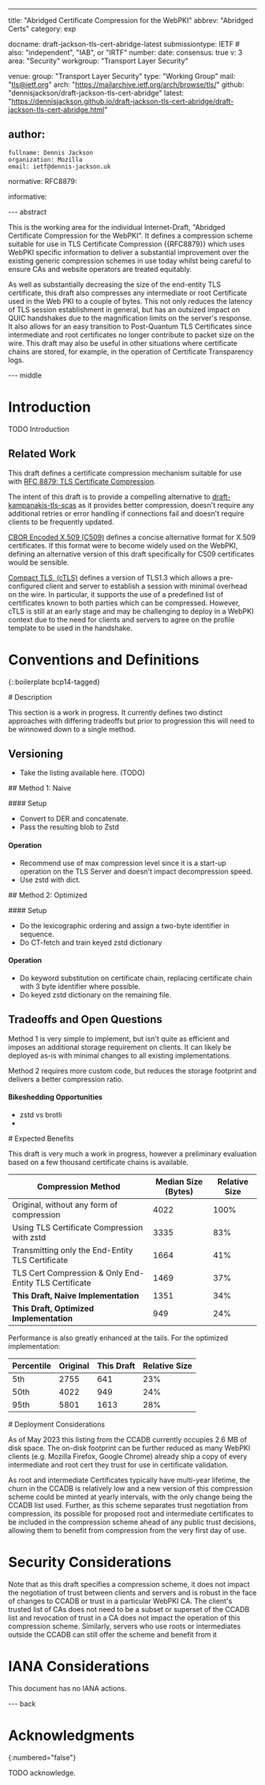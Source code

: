 ---
title: "Abridged Certificate Compression for the WebPKI"
abbrev: "Abridged Certs"
category: exp

docname: draft-jackson-tls-cert-abridge-latest
submissiontype: IETF  # also: "independent", "IAB", or "IRTF"
number:
date:
consensus: true
v: 3
area: "Security"
workgroup: "Transport Layer Security"

venue:
  group: "Transport Layer Security"
  type: "Working Group"
  mail: "tls@ietf.org"
  arch: "https://mailarchive.ietf.org/arch/browse/tls/"
  github: "dennisjackson/draft-jackson-tls-cert-abridge"
  latest: "https://dennisjackson.github.io/draft-jackson-tls-cert-abridge/draft-jackson-tls-cert-abridge.html"

author:
 -
    fullname: Dennis Jackson
    organization: Mozilla
    email: ietf@dennis-jackson.uk

normative:
 RFC8879:

informative:

--- abstract

This is the working area for the individual Internet-Draft, "Abridged Certificate Compression for the WebPKI".
It defines a compression scheme suitable for use in TLS Certificate Compression {{RFC8879}} which uses WebPKI specific information to deliver a substantial improvement over the existing generic compression schemes in use today whilst being careful to ensure CAs and website operators are treated equitably.

As well as substantially decreasing the size of the end-entity TLS certificate, this draft also compresses any intermediate or root Certificate used in the Web PKI to a couple of bytes. This not only reduces the latency of TLS session establishment in general, but has an outsized impact on QUIC handshakes due to the magnification limits on the server's response. It also allows for an easy transition to Post-Quantum TLS Certificates since intermediate and root certificates no longer contribute to packet size on the wire. This draft may also be useful in other situations where certificate chains are stored, for example, in the operation of Certificate Transparency logs.

--- middle

# Introduction

TODO Introduction

## Related Work

This draft defines a certificate compression mechanism suitable for use with [RFC 8879: TLS Certificate Compression](https://www.rfc-editor.org/rfc/rfc8879.html).

The intent of this draft is to provide a compelling alternative to [draft-kampanakis-tls-scas](https://www.ietf.org/id/draft-kampanakis-tls-scas-latest-03.html) as it provides better compression, doesn't require any additional retries or error handling if connections fail and doesn't require clients to be frequently updated.

[CBOR Encoded X.509 (C509)](https://www.ietf.org/archive/id/draft-ietf-cose-cbor-encoded-cert-05.html) defines a concise alternative format for X.509 certificates. If this format were to become widely used on the WebPKI, defining an alternative version of this draft specifically for C509 certificates would be sensible.

[Compact TLS, (cTLS)](https://www.ietf.org/archive/id/draft-ietf-tls-ctls-08.html) defines a version of TLS1.3 which allows a pre-configured client and server to establish a session with minimal overhead on the wire. In particular, it supports the use of a predefined list of certificates known to both parties which can be compressed. However, cTLS is still at an early stage and may be challenging to deploy in a WebPKI context due to the need for clients and servers to agree on the profile template to be used in the handshake.


# Conventions and Definitions

{::boilerplate bcp14-tagged}

# Description

This section is a work in progress. It currently defines two distinct approaches with differing tradeoffs but prior to progression this will need to be winnowed down to a single method.

## Versioning

* Take the listing available here. (TODO)

## Method 1: Naive

#### Setup

* Convert to DER and concatenate.
* Pass the resulting blob to Zstd

#### Operation

* Recommend use of max compression level since it is a start-up operation on the TLS Server and doesn't impact decompression speed.
* Use zstd with dict.

## Method 2: Optimized

#### Setup

* Do the lexicographic ordering and assign a two-byte identifier in sequence.
* Do CT-fetch and train keyed zstd dictionary

#### Operation

* Do keyword substitution on certificate chain, replacing certificate chain with 3 byte identifier where possible.
* Do keyed zstd dictionary on the remaining file.

## Tradeoffs and Open Questions

Method 1 is very simple to implement, but isn't quite as efficient and imposes an additional storage requirement on clients.
It can likely be deployed as-is with minimal changes to all existing implementations.

Method 2 requires more custom code, but reduces the storage footprint and delivers a better compression ratio.

#### Bikeshedding Opportunities

* zstd vs brotli
*

# Expected Benefits

This draft is very much a work in progress, however a preliminary evaluation based on a few thousand certificate chains is available.


  | Compression Method                                     | Median Size (Bytes) | Relative Size |
  |--------------------------------------------------------|---------------------|---------------|
  | Original, without any form of compression              | 4022                | 100%          |
  | Using TLS Certificate Compression with zstd            | 3335                | 83%           |
  | Transmitting only the End-Entity TLS Certificate       | 1664                | 41%           |
  | TLS Cert Compression & Only End-Entity TLS Certificate | 1469                | 37%           |
  | **This Draft, Naive Implementation**                   | 1351                | 34%           |
  | **This Draft, Optimized Implementation**               | 949                 | 24%           |

Performance is also greatly enhanced at the tails. For the optimized implementation:

  | Percentile      | Original  | This Draft    | Relative Size |
  |-----------------|-----------|---------------|---------------|
  | 5th             | 2755      | 641           | 23%           |
  | 50th            | 4022      | 949           | 24%           |
  | 95th            | 5801      | 1613          | 28%           |

# Deployment Considerations

As of May 2023 this listing from the CCADB currently occupies 2.6 MB of disk space. The on-disk footprint can be further reduced as many WebPKI clients (e.g. Mozilla Firefox, Google Chrome) already ship a copy of every intermediate and root cert they trust for use in certificate validation.

As root and intermediate Certificates typically have multi-year lifetime, the churn in the CCADB is relatively low and a new version of this compression scheme could be minted at yearly intervals, with the only change being the CCADB list used. Further, as this scheme separates trust negotiation from compression, its possible for proposed root and intermediate certificates to be included in the compression scheme ahead of any public trust decisions, allowing them to benefit from compression from the very first day of use.

# Security Considerations

Note that as this draft specifies a compression scheme, it does not impact the negotiation of trust between clients and servers and is robust in the face of changes to CCADB or trust in a particular WebPKI CA. The client's trusted list of CAs does not need to be a subset or superset of the CCADB list and revocation of trust in a CA does not impact the operation of this compression scheme. Similarly, servers who use roots or intermediates outside the CCADB can still offer the scheme and benefit from it


# IANA Considerations

This document has no IANA actions.


--- back

# Acknowledgments
{:numbered="false"}

TODO acknowledge.

